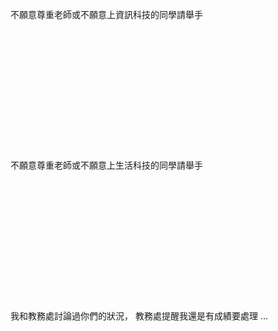 不願意尊重老師或不願意上資訊科技的同學請舉手
<br><br><br><br><br><br><br>
<br><br><br><br><br><br><br>
不願意尊重老師或不願意上生活科技的同學請舉手
<br><br><br><br><br><br><br>
<br><br><br><br><br><br><br>
我和教務處討論過你們的狀況，
教務處提醒我還是有成績要處理 ...